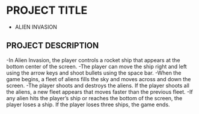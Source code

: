 
# PROJECT TITLE

- ALIEN INVASION

## PROJECT DESCRIPTION

-In Alien Invasion, the player controls a rocket ship that appears at the bottom center of the screen.
-The player can move the ship right and left using the arrow keys and shoot bullets using the space bar. 
-When the game begins, a fleet of aliens fills the sky and moves across and down the screen. 
-The player shoots and destroys the aliens. If the player shoots all the aliens, a new fleet appears that moves faster than the previous fleet. 
-If any alien hits the player’s ship or reaches the bottom of the screen, the player loses a ship. If the player loses three ships, the game ends.